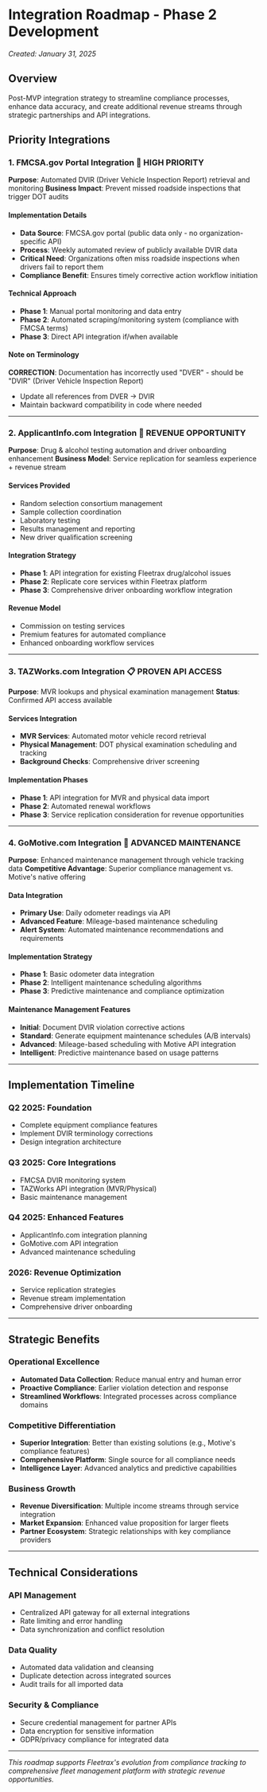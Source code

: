 # Integration Roadmap - Phase 2 Development

*Created: January 31, 2025*

## Overview

Post-MVP integration strategy to streamline compliance processes, enhance data accuracy, and create additional revenue streams through strategic partnerships and API integrations.

## Priority Integrations

### **1. FMCSA.gov Portal Integration** 🎯 **HIGH PRIORITY**
**Purpose**: Automated DVIR (Driver Vehicle Inspection Report) retrieval and monitoring
**Business Impact**: Prevent missed roadside inspections that trigger DOT audits

#### Implementation Details
- **Data Source**: FMCSA.gov portal (public data only - no organization-specific API)
- **Process**: Weekly automated review of publicly available DVIR data
- **Critical Need**: Organizations often miss roadside inspections when drivers fail to report them
- **Compliance Benefit**: Ensures timely corrective action workflow initiation

#### Technical Approach
- **Phase 1**: Manual portal monitoring and data entry
- **Phase 2**: Automated scraping/monitoring system (compliance with FMCSA terms)
- **Phase 3**: Direct API integration if/when available

#### Note on Terminology
**CORRECTION**: Documentation has incorrectly used "DVER" - should be "DVIR" (Driver Vehicle Inspection Report)
- Update all references from DVER → DVIR
- Maintain backward compatibility in code where needed

---

### **2. ApplicantInfo.com Integration** 💊 **REVENUE OPPORTUNITY**
**Purpose**: Drug & alcohol testing automation and driver onboarding enhancement
**Business Model**: Service replication for seamless experience + revenue stream

#### Services Provided
- Random selection consortium management
- Sample collection coordination
- Laboratory testing
- Results management and reporting
- New driver qualification screening

#### Integration Strategy
- **Phase 1**: API integration for existing Fleetrax drug/alcohol issues
- **Phase 2**: Replicate core services within Fleetrax platform
- **Phase 3**: Comprehensive driver onboarding workflow integration

#### Revenue Model
- Commission on testing services
- Premium features for automated compliance
- Enhanced onboarding workflow services

---

### **3. TAZWorks.com Integration** 📋 **PROVEN API ACCESS**
**Purpose**: MVR lookups and physical examination management
**Status**: Confirmed API access available

#### Services Integration
- **MVR Services**: Automated motor vehicle record retrieval
- **Physical Management**: DOT physical examination scheduling and tracking
- **Background Checks**: Comprehensive driver screening

#### Implementation Phases
- **Phase 1**: API integration for MVR and physical data import
- **Phase 2**: Automated renewal workflows
- **Phase 3**: Service replication consideration for revenue opportunities

---

### **4. GoMotive.com Integration** 🚛 **ADVANCED MAINTENANCE**
**Purpose**: Enhanced maintenance management through vehicle tracking data
**Competitive Advantage**: Superior compliance management vs. Motive's native offering

#### Data Integration
- **Primary Use**: Daily odometer readings via API
- **Advanced Feature**: Mileage-based maintenance scheduling
- **Alert System**: Automated maintenance recommendations and requirements

#### Implementation Strategy
- **Phase 1**: Basic odometer data integration
- **Phase 2**: Intelligent maintenance scheduling algorithms
- **Phase 3**: Predictive maintenance and compliance optimization

#### Maintenance Management Features
- **Initial**: Document DVIR violation corrective actions
- **Standard**: Generate equipment maintenance schedules (A/B intervals)
- **Advanced**: Mileage-based scheduling with Motive API integration
- **Intelligent**: Predictive maintenance based on usage patterns

---

## Implementation Timeline

### **Q2 2025: Foundation**
- Complete equipment compliance features
- Implement DVIR terminology corrections
- Design integration architecture

### **Q3 2025: Core Integrations**
- FMCSA DVIR monitoring system
- TAZWorks API integration (MVR/Physical)
- Basic maintenance management

### **Q4 2025: Enhanced Features**
- ApplicantInfo.com integration planning
- GoMotive.com API integration
- Advanced maintenance scheduling

### **2026: Revenue Optimization**
- Service replication strategies
- Revenue stream implementation
- Comprehensive driver onboarding

---

## Strategic Benefits

### **Operational Excellence**
- **Automated Data Collection**: Reduce manual entry and human error
- **Proactive Compliance**: Earlier violation detection and response
- **Streamlined Workflows**: Integrated processes across compliance domains

### **Competitive Differentiation**
- **Superior Integration**: Better than existing solutions (e.g., Motive's compliance features)
- **Comprehensive Platform**: Single source for all compliance needs
- **Intelligence Layer**: Advanced analytics and predictive capabilities

### **Business Growth**
- **Revenue Diversification**: Multiple income streams through service integration
- **Market Expansion**: Enhanced value proposition for larger fleets
- **Partner Ecosystem**: Strategic relationships with key compliance providers

---

## Technical Considerations

### **API Management**
- Centralized API gateway for all external integrations
- Rate limiting and error handling
- Data synchronization and conflict resolution

### **Data Quality**
- Automated data validation and cleansing
- Duplicate detection across integrated sources
- Audit trails for all imported data

### **Security & Compliance**
- Secure credential management for partner APIs
- Data encryption for sensitive information
- GDPR/privacy compliance for integrated data

---

*This roadmap supports Fleetrax's evolution from compliance tracking to comprehensive fleet management platform with strategic revenue opportunities.* 